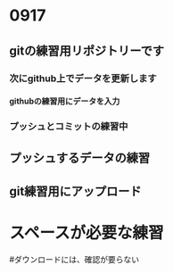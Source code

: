 # 0917
## gitの練習用リポジトリーです
### 次にgithub上でデータを更新します
#### githubの練習用にデータを入力
### プッシュとコミットの練習中
## プッシュするデータの練習
## git練習用にアップロード
# スペースが必要な練習
#ダウンロードには、確認が要らない
